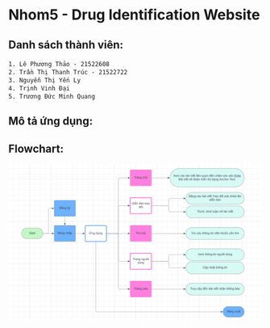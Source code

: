 # Nhom5 - Drug Identification Website

## Danh sách thành viên:
    1. Lê Phương Thảo - 21522608
    2. Trần Thị Thanh Trúc - 21522722
    3. Nguyễn Thị Yến Ly 
    4. Trịnh Vinh Đại
    5. Trương Đức Minh Quang

## Mô tả ứng dụng:

## Flowchart:
![Flowchart](Nhom5.png)

